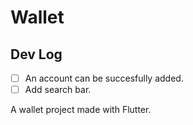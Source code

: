 # Wallet 

## Dev Log

*  [ ] An account can be succesfully added.
*  [ ] Add search bar. 

A wallet project made with Flutter.

## 

